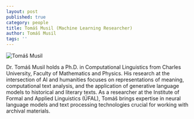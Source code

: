```yaml
---
layout: post
published: true
category: people
title: Tomáš Musil (Machine Learning Researcher)
author: Tomáš Musil
tags: ''
---
```


![Tomáš Musil]({{site.baseurl}}/assets/hegel.jpg)

Dr. Tomáš Musil holds a Ph.D. in Computational Linguistics from Charles University, Faculty of Mathematics and Physics. His research at the intersection of AI and humanities focuses on representations of meaning, computational text analysis, and the application of generative language models to historical and literary texts. As a researcher at the Institute of Formal and Applied Linguistics (ÚFAL), Tomáš brings expertise in neural language models and text processing technologies crucial for working with archival materials.

